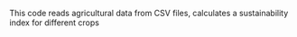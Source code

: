  This code reads agricultural data from CSV files, calculates a sustainability index for different crops
